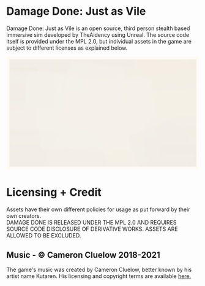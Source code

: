 # Damage Done: Just as Vile

Damage Done: Just as Vile is an open source, third person stealth based immersive sim developed by TheAidency using Unreal. The source code itself is provided under the MPL 2.0, but individual assets in the game are subject to different licenses as explained below. 

![Damage Done Logo](https://raw.githubusercontent.com/TheAidency/OpenDD/main/Meta/dd.gif)

# Licensing + Credit

Assets have their own different policies for usage as put forward by their own creators.     
DAMAGE DONE IS RELEASED UNDER THE MPL 2.0 AND REQUIRES SOURCE CODE DISCLOSURE OF DERIVATIVE WORKS. ASSETS ARE ALLOWED TO BE EXCLUDED.

## Music - © Cameron Cluelow 2018-2021

The game's music was created by Cameron Cluelow, better known by his artist name Kutaren. His licensing and copyright terms are available [here.](https://docs.google.com/document/d/14gNgcMxHbkaiwhuzUqabfJ-00vgj-xt0gogAyn7GLno/)




